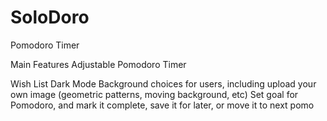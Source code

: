 # SoloDoro
Pomodoro Timer

Main Features
Adjustable Pomodoro Timer

Wish List
Dark Mode
Background choices for users, including upload your own image (geometric patterns, moving background, etc)
Set goal for Pomodoro, and mark it complete, save it for later, or move it to next pomo 
